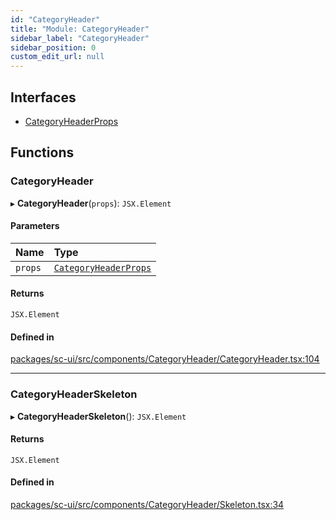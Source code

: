 ```yaml
---
id: "CategoryHeader"
title: "Module: CategoryHeader"
sidebar_label: "CategoryHeader"
sidebar_position: 0
custom_edit_url: null
---
```


## Interfaces

- [CategoryHeaderProps](../interfaces/CategoryHeader.CategoryHeaderProps.md)

## Functions

### CategoryHeader

▸ **CategoryHeader**(`props`): `JSX.Element`

#### Parameters

| Name | Type |
| :------ | :------ |
| `props` | [`CategoryHeaderProps`](../interfaces/CategoryHeader.CategoryHeaderProps.md) |

#### Returns

`JSX.Element`

#### Defined in

[packages/sc-ui/src/components/CategoryHeader/CategoryHeader.tsx:104](https://github.com/selfcommunity/community-ui/blob/67100aa/packages/sc-ui/src/components/CategoryHeader/CategoryHeader.tsx#L104)

___

### CategoryHeaderSkeleton

▸ **CategoryHeaderSkeleton**(): `JSX.Element`

#### Returns

`JSX.Element`

#### Defined in

[packages/sc-ui/src/components/CategoryHeader/Skeleton.tsx:34](https://github.com/selfcommunity/community-ui/blob/67100aa/packages/sc-ui/src/components/CategoryHeader/Skeleton.tsx#L34)
